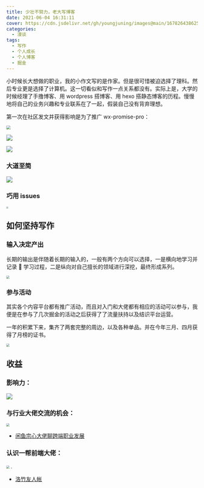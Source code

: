 ```yaml
---
title: 少壮不努力，老大写博客
date: 2021-06-04 16:31:11
cover: https://cdn.jsdelivr.net/gh/youngjuning/images@main/1678264386252.png
categories:
  - 漫谈
tags:
  - 写作
  - 个人成长
  - 个人博客
  - 掘金
---
```


<ins class="adsbygoogle" style="display:block; text-align:center;"  data-ad-layout="in-article" data-ad-format="fluid" data-ad-client="ca-pub-7962287588031867" data-ad-slot="2542544532"></ins><script> (adsbygoogle = window.adsbygoogle || []).push({});</script>


小时候长大想做的职业，我的小作文写的是作家。但是很可惜被迫选择了理科。然后专业更是选择了计算机。这一切看似和写作一点关系都没有。实际上是，大学的时候经理了手撸博客、用 wordpress 搭博客、用 hexo 搭静态博客的历程。慢慢地将自己的业务兴趣和专业联系在了一起，假装自己没有背弃理想。

第一次在社区发文并获得影响是为了推广 wx-promise-pro：

<img src="https://p3-juejin.byteimg.com/tos-cn-i-k3u1fbpfcp/2109e0efc60e4ccda679b599b0298235~tplv-k3u1fbpfcp-zoom-1.image" style="zoom: 67%;" />

![](https://p3-juejin.byteimg.com/tos-cn-i-k3u1fbpfcp/e34344c7ef6847c2a3597ac75df1220e~tplv-k3u1fbpfcp-zoom-1.image)

![](https://p3-juejin.byteimg.com/tos-cn-i-k3u1fbpfcp/4718dc1b6e574a9e9e92f3c8e91037b6~tplv-k3u1fbpfcp-zoom-1.image)

### 大道至简

![](https://p3-juejin.byteimg.com/tos-cn-i-k3u1fbpfcp/a95ad345f27a4a4b8fb446670ad006e3~tplv-k3u1fbpfcp-zoom-1.image)

### 巧用 issues

<img src="https://p3-juejin.byteimg.com/tos-cn-i-k3u1fbpfcp/0b26b3a1f44b4e50a6e3ac9b53d39606~tplv-k3u1fbpfcp-zoom-1.image" style="zoom: 33%;" />

## 如何坚持写作

### 输入决定产出

长期的输出是伴随着长期的输入的，一般有两个方向可以选择，一是横向地学习并记录 📝 学习过程，二是纵向对自己擅长的领域进行深挖，最终形成系列。

<img src="https://p3-juejin.byteimg.com/tos-cn-i-k3u1fbpfcp/952e21273503469ea3e72fd65389a204~tplv-k3u1fbpfcp-zoom-1.image" style="zoom:50%;" />

### 参与活动

其实各个内容平台都有推广活动，而且对入门和大佬都有相应的活动可以参与，我便是在参与了几次掘金的活动之后获得了了流量扶持以及结识平台运营。

一年的积累下来，集齐了两套完整的周边，以及各种单品。并在今年三月、四月获得了月榜的证书。

<img src="https://p3-juejin.byteimg.com/tos-cn-i-k3u1fbpfcp/8251ea3c43f74027a3c215c3f321db3f~tplv-k3u1fbpfcp-zoom-1.image" style="zoom: 50%;" />

## 收益

### 影响力：

![](https://p3-juejin.byteimg.com/tos-cn-i-k3u1fbpfcp/8c7dd5af95d74bba8381bef755a77527~tplv-k3u1fbpfcp-zoom-1.image)

### 与行业大佬交流的机会：

<img src="https://p1-juejin.byteimg.com/tos-cn-i-k3u1fbpfcp/8907918504174d9094119d0f707886a4~tplv-k3u1fbpfcp-watermark.image" style="zoom: 50%;" />

- [闲鱼宗心大佬聊跨端职业发展](https://juejin.cn/post/6946764691725254669)

### 认识一帮前端大佬：

<img src="https://p3-juejin.byteimg.com/tos-cn-i-k3u1fbpfcp/a78af0e6d7554e04ae35f5e3c5b1d8db~tplv-k3u1fbpfcp-zoom-1.image" style="zoom:50%;" />

<img src="https://p3-juejin.byteimg.com/tos-cn-i-k3u1fbpfcp/1f95c125c85e438ba8654d1d9b947228~tplv-k3u1fbpfcp-zoom-1.image" style="zoom: 20%;" />

- [洛竹友人帐](https://youngjuning.js.org/friends)
